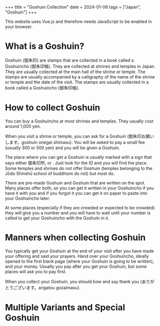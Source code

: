 +++
title = "Goshuin Collection"
date = 2024-01-06
tags = ["Japan", "Goshuin"]
+++

This website uses Vue.js and therefore needs JavaScript to be enabled in your browser.

# What is a Goshuin?

Goshuin (御朱印) are stamps that are collected in a book called a Goshuincho (御朱印帳). They are collected at shrines and temples in Japan. They are usually collected at the main hall of the shrine or temple. The stamps are usually accompanied by a calligraphy of the name of the shrine or temple and the date of the visit. The stamps are usually collected in a book called a Goshuincho (御朱印帳).

# How to collect Goshuin

You can buy a Goshuincho at most shrines and temples. They usually cost around 1,000 yen.

When you visit a shrine or temple, you can ask for a Goshuin (御朱印お願いします。goshuin onegai shimasu). You will be asked to pay a small fee (usually 300 or 500 yen) and you will be given a Goshuin.

The place where you can get a Goshuin is usually marked with a sign that says either 御朱印所, or  .
Just look for the 印 and you will find the place. Some temples and shrines do not offer Goshuin (temples belonging to the Jōdo Shinshū school of buddhism do not) but most do.


There are pre-made Goshuin and Goshuin that are written on the spot. Many places offer both, so you can get it written in your Goshuincho if you have it with you and if you forgot it you can get it on paper to paste into your Goshuincho later.


At some places (especially if they are crowded or expected to be crowded) they will give you a number and you will have to wait until your number is called to get your Goshuincho with the Goshuin in it.

# Manners when collecting Goshuin

You typically get your Goshuin at the end of your visit after you have made your offering and said your prayers.
Hand over your Goshuincho, ideally opened to the first blank page (where your Goshuin is going to be written), and your money.
Usually you pay after you get your Goshuin, but some places will ask you to pay first.

When you collect your Goshuin, you should bow and say thank you (ありがとうございます。arigatou gozaimasu).

# Multiple Variants and Special Goshuin

